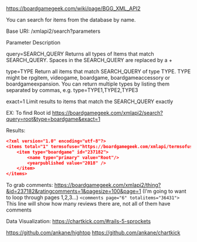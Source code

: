 https://boardgamegeek.com/wiki/page/BGG_XML_API2

You can search for items from the database by name.

Base URI: /xmlapi2/search?parameters

Parameter Description

query=SEARCH_QUERY Returns all types of Items that match SEARCH_QUERY. Spaces in the SEARCH_QUERY are replaced by a +

type=TYPE Return all items that match SEARCH_QUERY of type TYPE. TYPE might be rpgitem, videogame, boardgame, boardgameaccessory or boardgameexpansion. You can return multiple types by listing them separated by commas, e.g. type=TYPE1,TYPE2,TYPE3

exact=1 Limit results to items that match the SEARCH_QUERY exactly

EX: To find Root id
https://boardgamegeek.com/xmlapi2/search?query=root&type=boardgame&exact=1

Results:

```json
<?xml version="1.0" encoding="utf-8"?>
<items total="1" termsofuse="https://boardgamegeek.com/xmlapi/termsofuse">
    <item type="boardgame" id="237182">
        <name type="primary" value="Root"/>
        <yearpublished value="2018" />
    </item>
</items>
```

To grab comments:
https://boardgamegeek.com/xmlapi2/thing?&id=237182&ratingcomments=1&pagesize=100&page=1
(I'm going to want to loop through pages 1,2,3...)
`<comments page="6" totalitems="36431">`
This line will show how many reviews there are, not all of them have comments

Data Visualization:
https://chartkick.com/#rails-5-sprockets

https://github.com/ankane/hightop
https://github.com/ankane/chartkick
